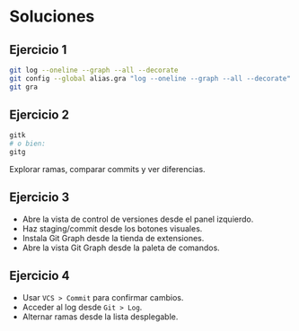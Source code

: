 # Soluciones

## Ejercicio 1

```bash
git log --oneline --graph --all --decorate
git config --global alias.gra "log --oneline --graph --all --decorate"
git gra
```

## Ejercicio 2

```bash
gitk
# o bien:
gitg
```

Explorar ramas, comparar commits y ver diferencias.

## Ejercicio 3

- Abre la vista de control de versiones desde el panel izquierdo.
- Haz staging/commit desde los botones visuales.
- Instala Git Graph desde la tienda de extensiones.
- Abre la vista Git Graph desde la paleta de comandos.

## Ejercicio 4

- Usar `VCS > Commit` para confirmar cambios.
- Acceder al log desde `Git > Log`.
- Alternar ramas desde la lista desplegable.
